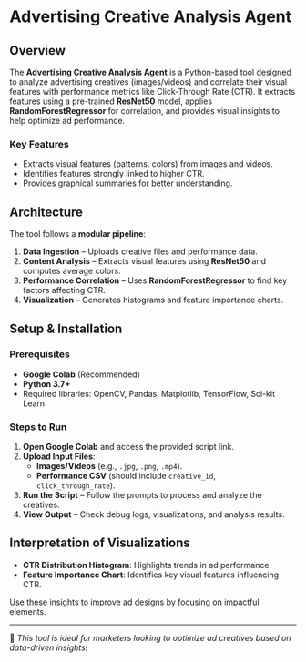 # Advertising Creative Analysis Agent  

## Overview  
The **Advertising Creative Analysis Agent** is a Python-based tool designed to analyze advertising creatives (images/videos) and correlate their visual features with performance metrics like Click-Through Rate (CTR). It extracts features using a pre-trained **ResNet50** model, applies **RandomForestRegressor** for correlation, and provides visual insights to help optimize ad performance.  

### **Key Features**  
- Extracts visual features (patterns, colors) from images and videos.  
- Identifies features strongly linked to higher CTR.  
- Provides graphical summaries for better understanding.  

## Architecture  
The tool follows a **modular pipeline**:  
1. **Data Ingestion** – Uploads creative files and performance data.  
2. **Content Analysis** – Extracts visual features using **ResNet50** and computes average colors.  
3. **Performance Correlation** – Uses **RandomForestRegressor** to find key factors affecting CTR.  
4. **Visualization** – Generates histograms and feature importance charts.  

## Setup & Installation  
### **Prerequisites**  
- **Google Colab** (Recommended)  
- **Python 3.7+**  
- Required libraries: OpenCV, Pandas, Matplotlib, TensorFlow, Sci-kit Learn.  

### **Steps to Run**  
1. **Open Google Colab** and access the provided script link.  
2. **Upload Input Files**:  
   - **Images/Videos** (e.g., `.jpg`, `.png`, `.mp4`).  
   - **Performance CSV** (should include `creative_id`, `click_through_rate`).  
3. **Run the Script** – Follow the prompts to process and analyze the creatives.  
4. **View Output** – Check debug logs, visualizations, and analysis results.  

## Interpretation of Visualizations  
- **CTR Distribution Histogram**: Highlights trends in ad performance.  
- **Feature Importance Chart**: Identifies key visual features influencing CTR.  

Use these insights to improve ad designs by focusing on impactful elements.  

---

📌 *This tool is ideal for marketers looking to optimize ad creatives based on data-driven insights!*
